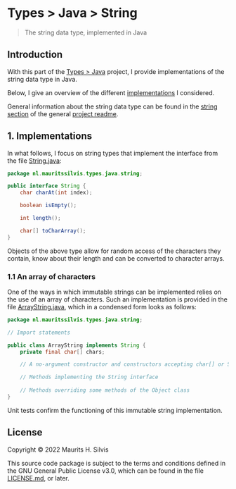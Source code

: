 # Types > Java > String

> The string data type, implemented in Java

## Introduction

With this part of the [Types > Java](../../../../../../../..) project, I provide implementations of the string data type in Java.

Below, I give an overview of the different [implementations](#1-implementations) I considered.

General information about the string data type can be found in the [string section](../../../../../../../../../README.md#31-string) of the general [project readme](../../../../../../../../../README.md).

## 1. Implementations

In what follows, I focus on string types that implement the interface from the file [String.java](String.java):

```java
package nl.mauritssilvis.types.java.string;

public interface String {
    char charAt(int index);

    boolean isEmpty();

    int length();

    char[] toCharArray();
}
```

Objects of the above type allow for random access of the characters they contain, know about their length and can be converted to character arrays.

### 1.1 An array of characters

One of the ways in which immutable strings can be implemented relies on the use of an array of characters. Such an implementation is provided in the file [ArrayString.java](ArrayString.java), which in a condensed form looks as follows:

```java
package nl.mauritssilvis.types.java.string;

// Import statements

public class ArrayString implements String {
    private final char[] chars;

    // A no-argument constructor and constructors accepting char[] or String objects

    // Methods implementing the String interface 
    
    // Methods overriding some methods of the Object class
}
```

Unit tests confirm the functioning of this immutable string implementation.

## License

Copyright © 2022 Maurits H. Silvis

This source code package is subject to the terms and conditions defined in the GNU General Public License v3.0, which can be found in the file [LICENSE.md](../../../../../../../../../LICENSE.md), or later.
